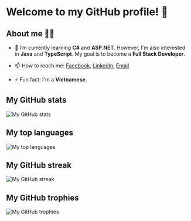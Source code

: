 <!--
**hoapham2k2/hoapham2k2** is a ✨ _special_ ✨ repository because its `README.md` (this file) appears on your GitHub profile.

Here are some ideas to get you started:

- 🔭 I’m currently working on ...
- 🌱 I’m currently learning ...
- 👯 I’m looking to collaborate on ...
- 🤔 I’m looking for help with ...
- 💬 Ask me about ...
- 📫 How to reach me: ...
- 😄 Pronouns: ...
- ⚡ Fun fact: ...
-->

# Welcome to my GitHub profile! 👋 

## About me 👨‍💻

- 🌱 I’m currently learning **C#** and **ASP.NET**. However, I'm also interested in **Java** and **TypeScript**. My goal is to become a **Full Stack Developer**.

- 📫 How to reach me: [Facebook](https://www.facebook.com/hoapham.Z),  [LinkedIn](https://www.linkedin.com/in/phamquanghoa/), [Email](mailto:phamquanghoaz@gmail.com)

- ⚡ Fun fact: I'm a **Vietnamese**.

## My GitHub stats

![My GitHub stats](https://github-readme-stats.vercel.app/api?username=hoapham2k2&show_icons=true&theme=radical)


## My top languages

![My top languages](https://github-readme-stats.vercel.app/api/top-langs/?username=hoapham2k2&layout=compact&theme=radical)

## My GitHub streak

![My GitHub streak](https://github-readme-streak-stats.herokuapp.com/?user=hoapham2k2&theme=radical)

## My GitHub trophies

![My GitHub trophies](https://github-profile-trophy.vercel.app/?username=hoapham2k2&theme=radical)
